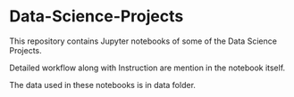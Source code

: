 # Data-Science-Projects

This repository contains Jupyter notebooks of some of the Data Science Projects.

Detailed workflow along with Instruction are mention in the notebook itself.

The data used in these notebooks is in data folder.
